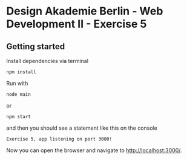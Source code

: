 # Design Akademie Berlin - Web Development II - Exercise 5
 
## Getting started
 
Install dependencies via terminal

    npm install

Run with

    node main
    
or 
    
    npm start
    
and then you should see a statement like this on the console

    Exercise 5, app listening on port 3000!
   
Now you can open the browser and navigate to [http://localhost:3000/](http://localhost:3000/). 

    
